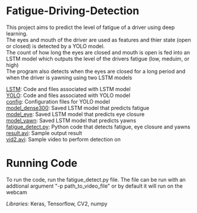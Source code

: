 # Fatigue-Driving-Detection
This project aims to predict the level of fatigue of a driver using deep learning. <br>
The eyes and mouth of the driver are used as features and thier state (open or closed) is detected by a YOLO model. <br>
The count of how long the eyes are closed and mouth is open is fed into an LSTM model which outputs the level of the drivers fatigue (low, meduim, or high) <br>
The program also detects when the eyes are closed for a long period and when the driver is yawning using two LSTM models <br>



[LSTM](LSTM): Code and files associated with LSTM model <br>
[YOLO](YOLO): Code and files associated with YOLO model <br>
[config](config): Configuration files for YOLO model <br>
[model_dense300](model_dense300): Saved LSTM model that predicts fatigue <br>
[model_eye](model_eye): Saved LSTM model that predicts eye closure <br>
[model_yawn](model_yawn): Saved LSTM model that predicts yawns <br>
[fatigue_detect.py](fatigue_detect.py): Python code that detects fatigue, eye closure and yawns <br>
[result.avi](result.avi): Sample output result  <br>
[vid2.avi](vid2.avi): Sample video to perform detection on <br>



# Running Code
To run the code, run the fatigue_detect.py file. The file can be run with an addtional argument "-p path_to_video_file" or by default it will run on the webcam

_Libraries:_ Keras, Tensorflow, CV2, numpy